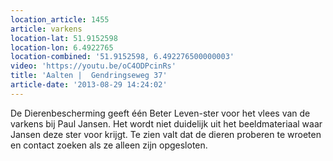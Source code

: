 ```yaml
---
location_article: 1455
article: varkens
location-lat: 51.9152598
location-lon: 6.4922765
location-combined: '51.9152598, 6.492276500000003'
video: 'https://youtu.be/oC4ODPcinRs'
title: 'Aalten |  Gendringseweg 37'
article-date: '2013-08-29 14:24:02'
---
```


De Dierenbescherming geeft één Beter Leven-ster voor het vlees van de varkens bij Paul Jansen. Het wordt niet duidelijk uit het beeldmateriaal waar Jansen deze ster voor krijgt. Te zien valt dat de dieren proberen te wroeten en contact zoeken als ze alleen zijn opgesloten.